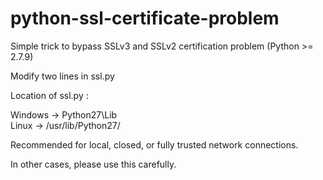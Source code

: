# python-ssl-certificate-problem

Simple trick to bypass SSLv3 and SSLv2 certification problem (Python >= 2.7.9)

Modify two lines in ssl.py

Location of ssl.py : 

Windows -> Python27\Lib\
Linux -> /usr/lib/Python27/

Recommended for local, closed, or fully trusted network connections.

In other cases, please use this carefully.

